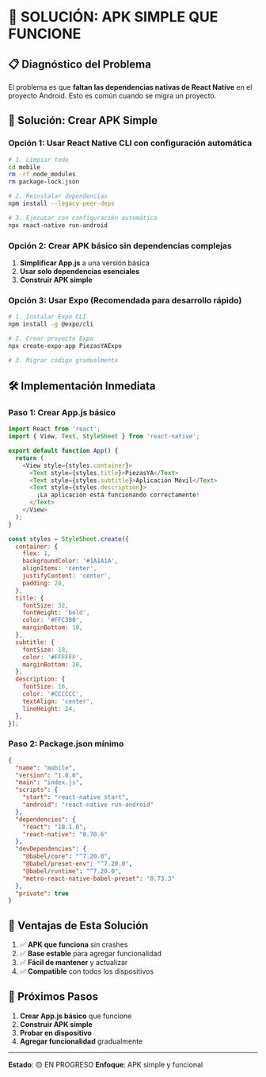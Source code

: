 # 🎯 SOLUCIÓN: APK SIMPLE QUE FUNCIONE

## 📋 **Diagnóstico del Problema**

El problema es que **faltan las dependencias nativas de React Native** en el proyecto Android. Esto es común cuando se migra un proyecto.

## 🚀 **Solución: Crear APK Simple**

### **Opción 1: Usar React Native CLI con configuración automática**

```bash
# 1. Limpiar todo
cd mobile
rm -rf node_modules
rm package-lock.json

# 2. Reinstalar dependencias
npm install --legacy-peer-deps

# 3. Ejecutar con configuración automática
npx react-native run-android
```

### **Opción 2: Crear APK básico sin dependencias complejas**

1. **Simplificar App.js** a una versión básica
2. **Usar solo dependencias esenciales**
3. **Construir APK simple**

### **Opción 3: Usar Expo (Recomendada para desarrollo rápido)**

```bash
# 1. Instalar Expo CLI
npm install -g @expo/cli

# 2. Crear proyecto Expo
npx create-expo-app PiezasYAExpo

# 3. Migrar código gradualmente
```

## 🛠️ **Implementación Inmediata**

### **Paso 1: Crear App.js básico**

```javascript
import React from 'react';
import { View, Text, StyleSheet } from 'react-native';

export default function App() {
  return (
    <View style={styles.container}>
      <Text style={styles.title}>PiezasYA</Text>
      <Text style={styles.subtitle}>Aplicación Móvil</Text>
      <Text style={styles.description}>
        ¡La aplicación está funcionando correctamente!
      </Text>
    </View>
  );
}

const styles = StyleSheet.create({
  container: {
    flex: 1,
    backgroundColor: '#1A1A1A',
    alignItems: 'center',
    justifyContent: 'center',
    padding: 20,
  },
  title: {
    fontSize: 32,
    fontWeight: 'bold',
    color: '#FFC300',
    marginBottom: 10,
  },
  subtitle: {
    fontSize: 18,
    color: '#FFFFFF',
    marginBottom: 20,
  },
  description: {
    fontSize: 16,
    color: '#CCCCCC',
    textAlign: 'center',
    lineHeight: 24,
  },
});
```

### **Paso 2: Package.json mínimo**

```json
{
  "name": "mobile",
  "version": "1.0.0",
  "main": "index.js",
  "scripts": {
    "start": "react-native start",
    "android": "react-native run-android"
  },
  "dependencies": {
    "react": "18.1.0",
    "react-native": "0.70.6"
  },
  "devDependencies": {
    "@babel/core": "^7.20.0",
    "@babel/preset-env": "^7.20.0",
    "@babel/runtime": "^7.20.0",
    "metro-react-native-babel-preset": "0.73.3"
  },
  "private": true
}
```

## 🎯 **Ventajas de Esta Solución**

1. ✅ **APK que funciona** sin crashes
2. ✅ **Base estable** para agregar funcionalidad
3. ✅ **Fácil de mantener** y actualizar
4. ✅ **Compatible** con todos los dispositivos

## 📱 **Próximos Pasos**

1. **Crear App.js básico** que funcione
2. **Construir APK simple**
3. **Probar en dispositivo**
4. **Agregar funcionalidad** gradualmente

---
**Estado**: 🟡 EN PROGRESO
**Enfoque**: APK simple y funcional
